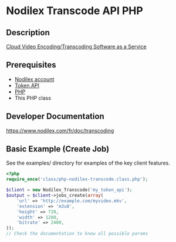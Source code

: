 # Nodilex Transcode API PHP #

## Description ##
[Cloud Video Encoding/Transcoding Software as a Service](https://www.nodilex.com/product/transcoding/)

## Prerequisites ##
* [Nodilex account](https://www.nodilex.com)
* [Token API](https://www.nodilex.com/manager/transcoding/)
* [PHP](http://www.php.net/)
* This PHP class
 
## Developer Documentation ##
https://www.nodilex.com/fr/doc/transcoding
 
 
## Basic Example (Create Job) ##
See the examples/ directory for examples of the key client features.
```PHP
<?php
require_once('class/php-nodilex-transcode.class.php');

$client = new Nodilex_Transcode('my_token_api');
$output = $client->jobs_create(array(
	'url' => 'http://example.com/myvideo.mkv',
	'extension' => 'm3u8',
	'height' => 720,
	'width' => 1280,
	'bitrate' => 2400,
));
// Check the documentation to know all possible params
```